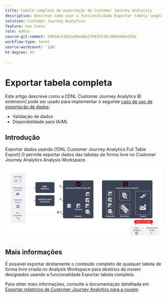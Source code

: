 ```yaml
---
title: Tabela completa de exportação de Customer Journey Analytics
description: Descreve como usar a funcionalidade Exportar tabela completa para validar seus dados ou usar seus dados para IA/ML.
solution: Customer Journey Analytics
feature: Use Cases
role: Admin
source-git-commit: 19018e31bb2a46e88a27643fe10c388b40de243e
workflow-type: tm+mt
source-wordcount: '116'
ht-degree: 5%

---
```



# Exportar tabela completa

Este artigo descreve como a [!DNL Customer Journey Analytics BI extension] pode ser usado para implementar o seguinte [caso de uso de exportação de dados](overview.md):

- Validação de dados
- Disponibilidade para IA/ML

## Introdução

Exportar dados usando [!DNL Customer Journey Analytics Full Table Export] O permite exportar dados das tabelas de forma livre no Customer Journey Analytics Analysis Workspace.

![Extensão BI](../assets/export-full-table.svg)

## Mais informações

É possível exportar diretamente o conteúdo completo de qualquer tabela de forma livre criada no Analysis Workspace para destinos da nuvem designados usando a funcionalidade Exportar tabela completa.

Para obter mais informações, consulte a documentação detalhada em [Exportar relatórios de Customer Journey Analytics para a nuvem](/help/analysis-workspace/export/export-cloud.md).

